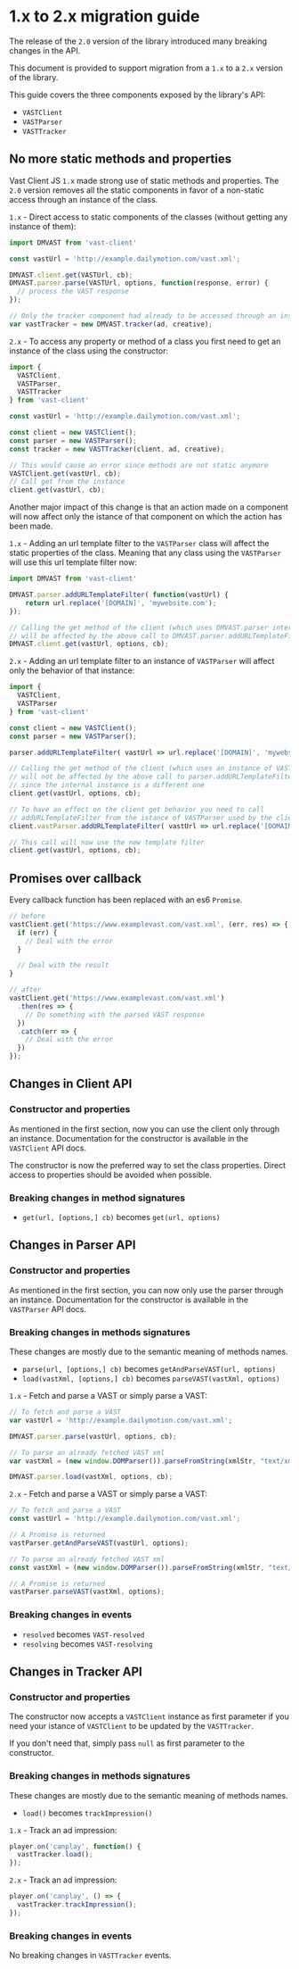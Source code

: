# 1.x to 2.x migration guide

The release of the `2.0` version of the library introduced many breaking changes in the API.

This document is provided to support migration from a `1.x` to a `2.x` version of the library.

This guide covers the three components exposed by the library's API:
 * `VASTClient`
 * `VASTParser`
 * `VASTTracker`

## No more static methods and properties

Vast Client JS `1.x` made strong use of static methods and properties. The `2.0` version removes all the static components in favor of a non-static access through an instance of the class.

`1.x` - Direct access to static components of the classes (without getting any instance of them):
```Javascript
import DMVAST from 'vast-client'

const vastUrl = 'http://example.dailymotion.com/vast.xml';

DMVAST.client.get(VASTUrl, cb);
DMVAST.parser.parse(VASTUrl, options, function(response, error) {
  // process the VAST response
});

// Only the tracker component had already to be accessed through an instance of the class
var vastTracker = new DMVAST.tracker(ad, creative);
```

`2.x` - To access any property or method of a class you first need to get an instance of the class using the constructor:
```Javascript
import {
  VASTClient,
  VASTParser,
  VASTTracker
} from 'vast-client'

const vastUrl = 'http://example.dailymotion.com/vast.xml';

const client = new VASTClient();
const parser = new VASTParser();
const tracker = new VASTTracker(client, ad, creative);

// This would cause an error since methods are not static anymore
VASTClient.get(vastUrl, cb);
// Call get from the instance
client.get(vastUrl, cb);
```

Another major impact of this change is that an action made on a component will now affect only the istance of that component on which the action has been made.

`1.x` - Adding an url template filter to the `VASTParser` class will affect the static properties of the class. Meaning that any class using the `VASTParser` will use this url template filter now:
```Javascript
import DMVAST from 'vast-client'

DMVAST.parser.addURLTemplateFilter( function(vastUrl) {
    return url.replace('[DOMAIN]', 'mywebsite.com');
});

// Calling the get method of the client (which uses DMVAST.parser internally)
// will be affected by the above call to DMVAST.parser.addURLTemplateFilter
DMVAST.client.get(vastUrl, options, cb);
```

`2.x` - Adding an url template filter to an instance of `VASTParser` will affect only the behavior of that instance:
```Javascript
import {
  VASTClient,
  VASTParser
} from 'vast-client'

const client = new VASTClient();
const parser = new VASTParser();

parser.addURLTemplateFilter( vastUrl => url.replace('[DOMAIN]', 'mywebsite.com') );

// Calling the get method of the client (which uses an instance of VASTParser internally)
// will not be affected by the above call to parser.addURLTemplateFilter
// since the internal instance is a different one
client.get(vastUrl, options, cb);

// To have an effect on the client get behavior you need to call
// addURLTemplateFilter from the istance of VASTParser used by the client
client.vastParser.addURLTemplateFilter( vastUrl => url.replace('[DOMAIN]', 'mywebsite.com') );

// This call will now use the new template filter
client.get(vastUrl, options, cb);
```

## Promises over callback
Every callback function has been replaced with an es6 `Promise`.
```Javascript
// before
vastClient.get('https://www.examplevast.com/vast.xml', (err, res) => {
  if (err) {
    // Deal with the error
  }

  // Deal with the result
}

// after
vastClient.get('https://www.examplevast.com/vast.xml')
  .then(res => {
    // Do something with the parsed VAST response
  })
  .catch(err => {
    // Deal with the error
  })
});
```

## Changes in Client API

### Constructor and properties
As mentioned in the first section, now you can use the client only through an instance. Documentation for the constructor is available in the `VASTClient` API docs.

The constructor is now the preferred way to set the class properties. Direct access to properties should be avoided when possible.

### Breaking changes in method signatures
 * `get(url, [options,] cb)` becomes `get(url, options)`

## Changes in Parser API

### Constructor and properties
As mentioned in the first section, you can now only use the parser through an instance. Documentation for the constructor is available in the `VASTParser` API docs.

### Breaking changes in methods signatures
These changes are mostly due to the semantic meaning of methods names.

 * `parse(url, [options,] cb)` becomes `getAndParseVAST(url, options)`
 * `load(vastXml, [options,] cb)` becomes `parseVAST(vastXml, options)`

`1.x` - Fetch and parse a VAST or simply parse a VAST:
```Javascript
// To fetch and parse a VAST
var vastUrl = 'http://example.dailymotion.com/vast.xml';

DMVAST.parser.parse(vastUrl, options, cb);

// To parse an already fetched VAST xml
var vastXml = (new window.DOMParser()).parseFromString(xmlStr, "text/xml");

DMVAST.parser.load(vastXml, options, cb);
```

`2.x` - Fetch and parse a VAST or simply parse a VAST:
```Javascript
// To fetch and parse a VAST
const vastUrl = 'http://example.dailymotion.com/vast.xml';

// A Promise is returned
vastParser.getAndParseVAST(vastUrl, options);

// To parse an already fetched VAST xml
const vastXml = (new window.DOMParser()).parseFromString(xmlStr, "text/xml");

// A Promise is returned
vastParser.parseVAST(vastXml, options);
```

### Breaking changes in events

 * `resolved` becomes `VAST-resolved`
 * `resolving` becomes `VAST-resolving`

## Changes in Tracker API

### Constructor and properties
The constructor now accepts a `VASTClient` instance as first parameter if you need your istance of `VASTClient` to be updated by the `VASTTracker`.

If you don't need that, simply pass `null` as first parameter to the constructor.

### Breaking changes in methods signatures
These changes are mostly due to the semantic meaning of methods names.

 * `load()` becomes `trackImpression()`

`1.x` - Track an ad impression:
```Javascript
player.on('canplay', function() {
  vastTracker.load();
});
```

`2.x` - Track an ad impression:
```Javascript
player.on('canplay', () => {
  vastTracker.trackImpression();
});
```

### Breaking changes in events
No breaking changes in `VASTTracker` events.

